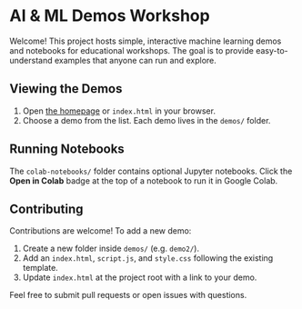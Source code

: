 # AI & ML Demos Workshop

Welcome! This project hosts simple, interactive machine learning demos and notebooks for educational workshops. The goal is to provide easy-to-understand examples that anyone can run and explore.

## Viewing the Demos

1. Open [the homepage](https://openai.github.io/ai-ml-demos-workshop) or `index.html` in your browser.
2. Choose a demo from the list. Each demo lives in the `demos/` folder.

## Running Notebooks

The `colab-notebooks/` folder contains optional Jupyter notebooks. Click the **Open in Colab** badge at the top of a notebook to run it in Google Colab.

## Contributing

Contributions are welcome! To add a new demo:

1. Create a new folder inside `demos/` (e.g. `demo2/`).
2. Add an `index.html`, `script.js`, and `style.css` following the existing template.
3. Update `index.html` at the project root with a link to your demo.

Feel free to submit pull requests or open issues with questions.
